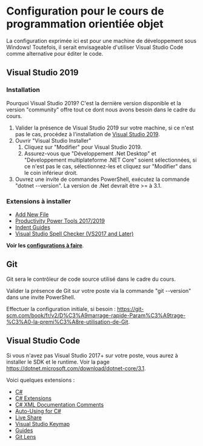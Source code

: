 # Configuration pour le cours de programmation orientiée objet

La configuration exprimée ici est pour une machine de développement sous Windows! Toutefois, il serait envisageable d'utiliser Visual Studio Code comme alternative pour éditer le code.

## Visual Studio 2019

### Installation

Pourquoi Visual Studio 2019? C'est la dernière version disponible et la version "community" offre tout ce dont nous avons besoin dans le cadre du cours.

1. Valider la présence de Visual Studio 2019 sur votre machine, si ce n'est pas le cas, procédez à l'installation de [Visual Studio 2019](https://visualstudio.microsoft.com/fr/vs/).
2. Ouvrir "Visual Studio Installer"
   1. Cliquez sur "Modifier" pour Visual Studio 2019.
   2. Assurez-vous que "Développement .Net Desktop" et "Développement multiplateforme .NET Core" soient sélectionnées, si ce n'est pas le cas, sélectionnez-les et cliquez sur "Modifier" dans le coin inférieur droit.
3. Ouvrez une invite de commandes PowerShell, exécutez la commande "dotnet --version". La version de .Net devrait être >= à 3.1.

### Extensions à installer

- [Add New File](https://marketplace.visualstudio.com/items?itemName=MadsKristensen.AddNewFile)
- [Productivity Power Tools 2017/2019](https://marketplace.visualstudio.com/items?itemName=VisualStudioPlatformTeam.ProductivityPowerPack2017)
- [Indent Guides](https://marketplace.visualstudio.com/items?itemName=SteveDowerMSFT.IndentGuides)
- [Visual Studio Spell Checker (VS2017 and Later)](https://marketplace.visualstudio.com/items?itemName=EWoodruff.VisualStudioSpellCheckerVS2017andLater)

__Voir les [configurations à faire](https://github.com/alexis35115/ConfigurationExtensionsVS)__.

## Git

Git sera le contrôleur de code source utilisé dans le cadre du cours.

Valider la présence de Git sur votre poste via la commande "git --version" dans une invite PowerShell.

Effectuer la configuration initiale, si besoin : <https://git-scm.com/book/fr/v2/D%C3%A9marrage-rapide-Param%C3%A9trage-%C3%A0-la-premi%C3%A8re-utilisation-de-Git>.

## Visual Studio Code

Si vous n'avez pas Visual Studio 2017+ sur votre poste, vous aurez à installer le SDK et le runtime. Voir la page <https://dotnet.microsoft.com/download/dotnet-core/3.1>.

Voici quelques extensions :

- [C#](https://marketplace.visualstudio.com/items?itemName=ms-vscode.csharp)
- [C# Extensions](https://marketplace.visualstudio.com/items?itemName=jchannon.csharpextensions)
- [C# XML Documentation Comments](https://marketplace.visualstudio.com/items?itemName=k--kato.docomment)
- [Auto-Using for C#](https://marketplace.visualstudio.com/items?itemName=Fudge.auto-using)
- [Live Share](https://marketplace.visualstudio.com/items?itemName=MS-vsliveshare.vsliveshare)
- [Visual Studio Keymap](https://marketplace.visualstudio.com/items?itemName=ms-vscode.vs-keybindings)
- [Guides](https://marketplace.visualstudio.com/items?itemName=spywhere.guides)
- [Git Lens](https://gitlens.amod.io/)
